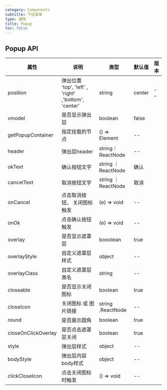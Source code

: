 ```yaml
---
category: Components
subtitle: 下拉菜单
type: 通用
title: Popup
toc: false
---
```


## Popup API

| 属性 | 说明 | 类型 | 默认值 | 版本 |
| --- | --- | --- | --- | --- |
|position	| 弹出位置	'top', 'left' , 'right' ,'bottom', 'center'	|string| center |--|
|vmodel	|是否显示弹出层| boolean	| false|
|getPopupContainer |	指定挂载的节点|	() => Element|--|	
|header	|弹出层header|	string｜ReactNode	|--|
|okText|	确认按钮文字|	string ｜ReactNode|	确认|
|cancelText	|取消按钮文字	|string ｜ReactNode	|取消|
|onCancel|	点击取消按钮， 关闭图标触发	|(e) => void|	--|
|onOk	|点击确认按钮 触发	|(e) => void	|--|
|overlay	|是否显示遮罩层	|booolean	|true|
|overlayStyle|	自定义遮罩层样式|	object|	--|
|overlayClass	|自定义遮罩层类名|	string|	--|
|closeable|	是否显示关闭图标|	boolean	|true|
|closeIcon|	关闭图标 或 图片链接	|string	,ReactNode|	--|
|round |	是否展示圆角 |	boolean	| true |
| closeOnClickOverlay |	是否点击遮罩层关闭 |	boolean	|true|
|style|	弹出层样式|	object|	--|
|bodyStyle|	弹出层内容body样式|	object|	--|
|clickCloseIcon |	点击关闭图标时触发	|() => void |	--|